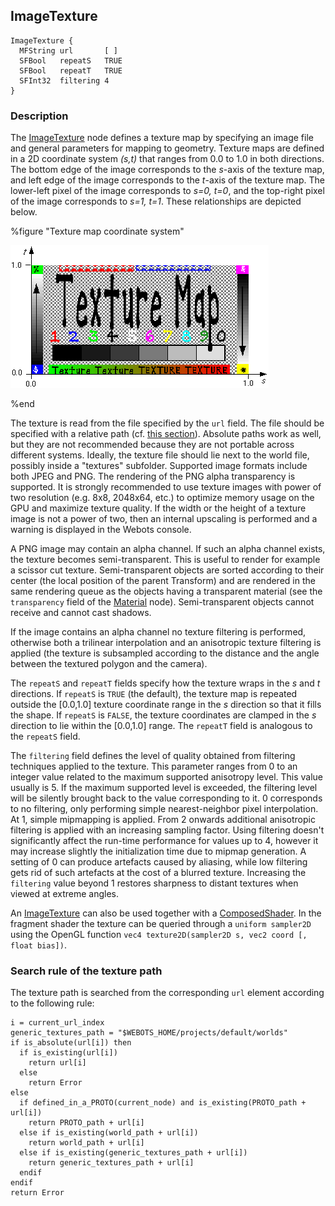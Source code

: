 ## ImageTexture

```
ImageTexture {
  MFString url       [ ]
  SFBool   repeatS   TRUE
  SFBool   repeatT   TRUE
  SFInt32  filtering 4
}
```

### Description

The [ImageTexture](#imagetexture) node defines a texture map by specifying an
image file and general parameters for mapping to geometry. Texture maps are
defined in a 2D coordinate system *(s,t)* that ranges from 0.0 to 1.0 in both
directions. The bottom edge of the image corresponds to the *s*-axis of the
texture map, and left edge of the image corresponds to the *t*-axis of the
texture map. The lower-left pixel of the image corresponds to *s=0, t=0*, and
the top-right pixel of the image corresponds to *s=1, t=1*. These relationships
are depicted below.

%figure "Texture map coordinate system"

![image_texture.png](images/image_texture.png)

%end

The texture is read from the file specified by the `url` field. The file should
be specified with a relative path (cf. [this
section](#search-rule-of-the-texture-path)). Absolute paths work as well, but
they are not recommended because they are not portable across different systems.
Ideally, the texture file should lie next to the world file, possibly inside a
"textures" subfolder. Supported image formats include both JPEG and PNG. The
rendering of the PNG alpha transparency is supported. It is strongly recommended
to use texture images with power of two resolution (e.g. 8x8, 2048x64, etc.) to
optimize memory usage on the GPU and maximize texture quality. If the width or the
height of a texture image is not a power of two, then an internal upscaling is
performed and a warning is displayed in the Webots console.

A PNG image may contain an alpha channel. If such an alpha channel exists, the
texture becomes semi-transparent. This is useful to render for example a scissor
cut texture. Semi-transparent objects are sorted according to their center (the
local position of the parent Transform) and are rendered in the same rendering
queue as the objects having a transparent material (see the `transparency` field
of the [Material](material.md) node). Semi-transparent objects cannot receive
and cannot cast shadows.

If the image contains an alpha channel no texture filtering is performed,
otherwise both a trilinear interpolation and an anisotropic texture filtering is
applied (the texture is subsampled according to the distance and the angle
between the textured polygon and the camera).

The `repeatS` and `repeatT` fields specify how the texture wraps in the *s* and
*t* directions. If `repeatS` is `TRUE` (the default), the texture map is
repeated outside the [0.0,1.0] texture coordinate range in the *s* direction so
that it fills the shape. If `repeatS` is `FALSE`, the texture coordinates are
clamped in the *s* direction to lie within the [0.0,1.0] range. The `repeatT`
field is analogous to the `repeatS` field.

The `filtering` field defines the level of quality obtained from filtering
techniques applied to the texture. This parameter ranges from 0 to an integer
value related to the maximum supported anisotropy level. This value usually is 5.
If the maximum supported level is exceeded, the filtering level will be silently
brought back to the value corresponding to it.
0 corresponds to no filtering, only performing simple nearest-neighbor pixel
interpolation. At 1, simple mipmapping is applied. From 2 onwards additional 
anisotropic filtering is applied with an increasing sampling factor. Using filtering 
doesn't significantly affect the run-time performance for values up to 4, however 
it may increase slightly the initialization time due to mipmap generation. 
A setting of 0 can produce artefacts caused by aliasing, while low filtering gets rid
of such artefacts at the cost of a blurred texture. Increasing the `filtering` value
beyond 1 restores sharpness to distant textures when viewed at extreme angles.

An [ImageTexture](#imagetexture) can also be used together with a 
[ComposedShader](composedshader.md). In the fragment shader the texture can be 
queried through a `uniform sampler2D` using the OpenGL function 
`vec4 texture2D(sampler2D s, vec2 coord [, float bias])`.

### Search rule of the texture path

The texture path is searched from the corresponding `url` element according to
the following rule:

```
i = current_url_index
generic_textures_path = "$WEBOTS_HOME/projects/default/worlds"
if is_absolute(url[i]) then
  if is_existing(url[i])
    return url[i]
  else
    return Error
else
  if defined_in_a_PROTO(current_node) and is_existing(PROTO_path + url[i])
    return PROTO_path + url[i]
  else if is_existing(world_path + url[i])
    return world_path + url[i]
  else if is_existing(generic_textures_path + url[i])
    return generic_textures_path + url[i]
  endif
endif
return Error
```
